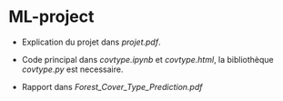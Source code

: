 # ML-project

- Explication du projet dans *projet.pdf*.

- Code principal dans *covtype.ipynb* et *covtype.html*, la bibliothèque *covtype.py* est necessaire.

- Rapport dans *Forest_Cover_Type_Prediction.pdf*
